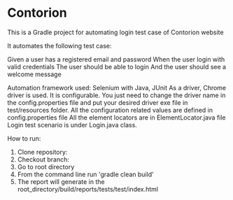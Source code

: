# Contorion
This is a Gradle project for automating login test case of Contorion website

It automates the following test case:

Given a user has a registered email and password
When the user login with valid credentials
The user should be able to login
And the user should see a welcome message 

Automation framework used: Selenium with Java, JUnit
As a driver, Chrome driver is used. It is configurable. You just need to change the driver name in the config.properties file and put your desired driver exe file in test/resources folder.
All the configuration related values are defined in config.properties file
All the element locators are in ElementLocator.java file
Login test scenario is under Login.java class.

How to run:
1. Clone repository: 
2. Checkout branch: 
3. Go to root directory
4. From the command line run 'gradle clean build'
5. The report will generate in the root_directory/build/reports/tests/test/index.html
